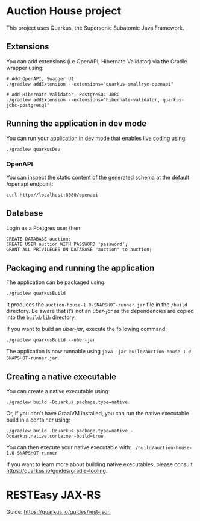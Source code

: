 # Auction House project

This project uses Quarkus, the Supersonic Subatomic Java Framework.


## Extensions

You can add extensions (i.e OpenAPI, Hibernate Validator) via the Gradle wrapper using:

```shell script
# Add OpenAPI, Swagger UI
./gradlew addExtension --extensions="quarkus-smallrye-openapi"

# Add Hibernate Validator, PostgreSQL JDBC 
./gradlew addExtension --extensions="hibernate-validator, quarkus-jdbc-postgresql"
```

## Running the application in dev mode

You can run your application in dev mode that enables live coding using:

```shell script
./gradlew quarkusDev
```

### OpenAPI

You can inspect the static content of the generated schema at the default /openapi endpoint:

```shell script
curl http://localhost:8080/openapi
```

## Database 

Login as a Postgres user then:

```postgresql
CREATE DATABASE auction;
CREATE USER auction WITH PASSWORD 'password';
GRANT ALL PRIVILEGES ON DATABASE "auction" to auction;
```

## Packaging and running the application

The application can be packaged using:

```shell script
./gradlew quarkusBuild
```

It produces the `auction-house-1.0-SNAPSHOT-runner.jar` file in the `/build` directory.
Be aware that it’s not an _über-jar_ as the dependencies are copied into the `build/lib` directory.

If you want to build an _über-jar_, execute the following command:

```shell script
./gradlew quarkusBuild --uber-jar
```

The application is now runnable using `java -jar build/auction-house-1.0-SNAPSHOT-runner.jar`.

## Creating a native executable

You can create a native executable using: 

```shell script
./gradlew build -Dquarkus.package.type=native
```

Or, if you don't have GraalVM installed, you can run the native executable build in a container using: 

```shell script
./gradlew build -Dquarkus.package.type=native -Dquarkus.native.container-build=true
```

You can then execute your native executable with: `./build/auction-house-1.0-SNAPSHOT-runner`

If you want to learn more about building native executables, please consult https://quarkus.io/guides/gradle-tooling.

# RESTEasy JAX-RS

Guide: https://quarkus.io/guides/rest-json
